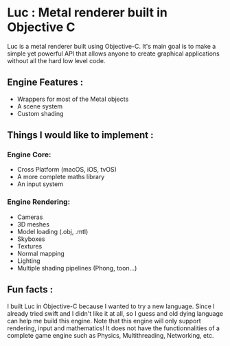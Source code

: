 # Luc : Metal renderer built in Objective C

Luc is a metal renderer built using Objective-C. It's main goal is to make a simple yet powerful API that allows anyone to create graphical applications without all the hard low level code. 

## Engine Features :
- Wrappers for most of the Metal objects
- A scene system
- Custom shading

## Things I would like to implement :

### Engine Core:
- Cross Platform (macOS, iOS, tvOS)
- A more complete maths library
- An input system

### Engine Rendering:
- Cameras
- 3D meshes
- Model loading (.obj, .mtl)
- Skyboxes
- Textures
- Normal mapping
- Lighting
- Multiple shading pipelines (Phong, toon...)

## Fun facts :
I built Luc in Objective-C because I wanted to try a new language. Since I already tried swift and I didn't like it at all, so I guess and old dying language can help me build this engine.
Note that this engine will only support rendering, input and mathematics! It does not have the functionnalities of a complete game engine such as Physics, Multithreading, Networking, etc.